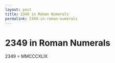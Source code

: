 ```yaml
---
layout: post
title: 2349 in Roman Numerals
permalink: 2349-in-roman-numerals
---
```


# 2349 in Roman Numerals

2349 = MMCCCXLIX
